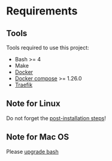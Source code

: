 # Requirements

## Tools

Tools required to use this project:
* Bash >= 4
* Make
* [Docker](https://docs.docker.com/engine/install)
* [Docker compose](https://docs.docker.com/compose/install) >= 1.26.0
* [Traefik](https://gitlab.com/florenttorregrosa-docker/apps/docker-traefik)

## Note for Linux

Do not forget the [post-installation steps](https://docs.docker.com/engine/install/linux-postinstall)!

## Note for Mac OS

Please [upgrade bash](../05-troubleshooting.md)
